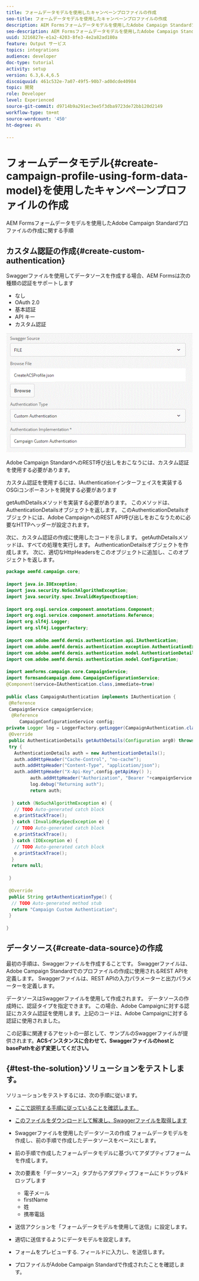 ```yaml
---
title: フォームデータモデルを使用したキャンペーンプロファイルの作成
seo-title: フォームデータモデルを使用したキャンペーンプロファイルの作成
description: AEM Formsフォームデータモデルを使用したAdobe Campaign Standardプロファイルの作成に関する手順
seo-description: AEM Formsフォームデータモデルを使用したAdobe Campaign Standardプロファイルの作成に関する手順
uuid: 3216827e-e1a2-4203-8fe3-4e2a82ad180a
feature: Output サービス
topics: integrations
audience: developer
doc-type: tutorial
activity: setup
version: 6.3,6.4,6.5
discoiquuid: 461c532e-7a07-49f5-90b7-ad0dcde40984
topic: 開発
role: Developer
level: Experienced
source-git-commit: d9714b9a291ec3ee5f3dba9723de72bb120d2149
workflow-type: tm+mt
source-wordcount: '450'
ht-degree: 4%

---
```



# フォームデータモデル{#create-campaign-profile-using-form-data-model}を使用したキャンペーンプロファイルの作成

AEM Formsフォームデータモデルを使用したAdobe Campaign Standardプロファイルの作成に関する手順

## カスタム認証の作成{#create-custom-authentication}

Swaggerファイルを使用してデータソースを作成する場合、AEM Formsは次の種類の認証をサポートします

* なし
* OAuth 2.0
* 基本認証
* API キー
* カスタム認証

![campaignfdm](assets/campaignfdm.gif)

Adobe Campaign StandardへのREST呼び出しをおこなうには、カスタム認証を使用する必要があります。

カスタム認証を使用するには、IAuthenticationインターフェイスを実装するOSGiコンポーネントを開発する必要があります

getAuthDetailsメソッドを実装する必要があります。 このメソッドは、 AuthenticationDetailsオブジェクトを返します。 このAuthenticationDetailsオブジェクトには、Adobe CampaignへのREST API呼び出しをおこなうために必要なHTTPヘッダーが設定されます。

次に、カスタム認証の作成に使用したコードを示します。 getAuthDetailsメソッドは、すべての処理を実行します。 AuthenticationDetailsオブジェクトを作成します。 次に、適切なHttpHeadersをこのオブジェクトに追加し、このオブジェクトを返します。

```java
package aemfd.campaign.core;

import java.io.IOException;
import java.security.NoSuchAlgorithmException;
import java.security.spec.InvalidKeySpecException;

import org.osgi.service.component.annotations.Component;
import org.osgi.service.component.annotations.Reference;
import org.slf4j.Logger;
import org.slf4j.LoggerFactory;

import com.adobe.aemfd.dermis.authentication.api.IAuthentication;
import com.adobe.aemfd.dermis.authentication.exception.AuthenticationException;
import com.adobe.aemfd.dermis.authentication.model.AuthenticationDetails;
import com.adobe.aemfd.dermis.authentication.model.Configuration;

import aemforms.campaign.core.CampaignService;
import formsandcampaign.demo.CampaignConfigurationService;
@Component(service=IAuthentication.class,immediate=true)

public class CampaignAuthentication implements IAuthentication {
 @Reference
 CampaignService campaignService;
  @Reference
     CampaignConfigurationService config;
private Logger log = LoggerFactory.getLogger(CampaignAuthentication.class);
 @Override
 public AuthenticationDetails getAuthDetails(Configuration arg0) throws AuthenticationException {
 try {
   AuthenticationDetails auth = new AuthenticationDetails();
   auth.addHttpHeader("Cache-Control", "no-cache");
   auth.addHttpHeader("Content-Type", "application/json");
   auth.addHttpHeader("X-Api-Key",config.getApiKey() );
         auth.addHttpHeader("Authorization", "Bearer "+campaignService.getAccessToken());
         log.debug("Returning auth");
         return auth;
   
  } catch (NoSuchAlgorithmException e) {
   // TODO Auto-generated catch block
   e.printStackTrace();
  } catch (InvalidKeySpecException e) {
   // TODO Auto-generated catch block
   e.printStackTrace();
  } catch (IOException e) {
   // TODO Auto-generated catch block
   e.printStackTrace();
  }
  return null;
  
 }

 @Override
 public String getAuthenticationType() {
  // TODO Auto-generated method stub
  return "Campaign Custom Authentication";
 }

}
```

## データソース{#create-data-source}の作成

最初の手順は、Swaggerファイルを作成することです。 Swaggerファイルは、Adobe Campaign Standardでのプロファイルの作成に使用されるREST APIを定義します。 Swaggerファイルは、REST APIの入力パラメーターと出力パラメーターを定義します。

データソースはSwaggerファイルを使用して作成されます。 データソースの作成時に、認証タイプを指定できます。 この場合、Adobe Campaignに対する認証にカスタム認証を使用します。上記のコードは、Adobe Campaignに対する認証に使用されました。

この記事に関連するアセットの一部として、サンプルのSwaggerファイルが提供されます。**ACSインスタンスに合わせて、SwaggerファイルのhostとbasePathを必ず変更してください。**

## {#test-the-solution}ソリューションをテストします。

ソリューションをテストするには、次の手順に従います。
* [ここで説明する手順に従っていることを確認します。](aem-forms-with-campaign-standard-getting-started-tutorial.md)
* [このファイルをダウンロードして解凍し、Swaggerファイルを取得します](assets/create-acs-profile-swagger-file.zip)
* Swaggerファイルを使用したデータソースの作成
フォームデータモデルを作成し、前の手順で作成したデータソースをベースにします。
* 前の手順で作成したフォームデータモデルに基づいてアダプティブフォームを作成します。
* 次の要素を「データソース」タブからアダプティブフォームにドラッグ&amp;ドロップします

   * 電子メール
   * firstName
   * 姓
   * 携帯電話

* 送信アクションを「フォームデータモデルを使用して送信」に設定します。
* 適切に送信するようにデータモデルを設定します。
* フォームをプレビューする. フィールドに入力し、を送信します。
* プロファイルがAdobe Campaign Standardで作成されたことを確認します。
